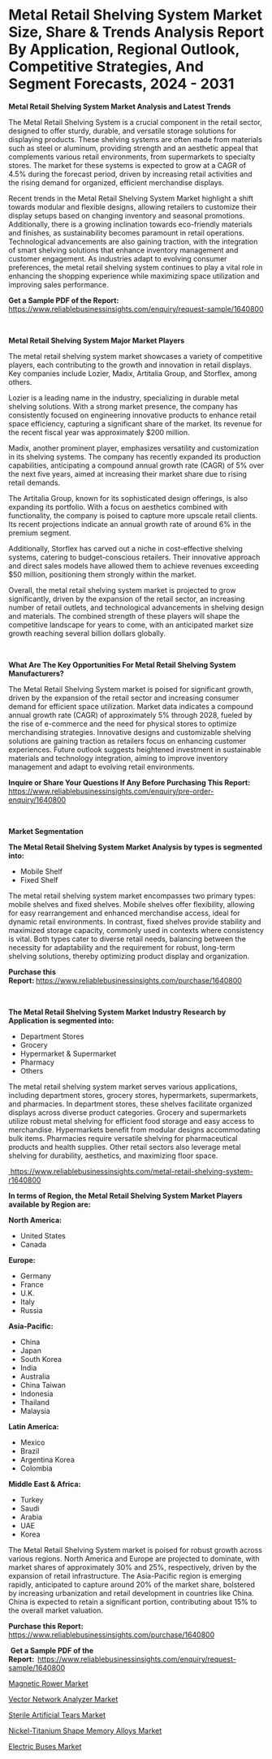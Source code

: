 <p><h1>Metal Retail Shelving System Market Size, Share & Trends Analysis Report By Application, Regional Outlook, Competitive Strategies, And Segment Forecasts, 2024 - 2031</h1></p><p><strong>Metal Retail Shelving System Market Analysis and Latest Trends</strong></p>
<p><p>The Metal Retail Shelving System is a crucial component in the retail sector, designed to offer sturdy, durable, and versatile storage solutions for displaying products. These shelving systems are often made from materials such as steel or aluminum, providing strength and an aesthetic appeal that complements various retail environments, from supermarkets to specialty stores. The market for these systems is expected to grow at a CAGR of 4.5% during the forecast period, driven by increasing retail activities and the rising demand for organized, efficient merchandise displays.</p><p>Recent trends in the Metal Retail Shelving System Market highlight a shift towards modular and flexible designs, allowing retailers to customize their display setups based on changing inventory and seasonal promotions. Additionally, there is a growing inclination towards eco-friendly materials and finishes, as sustainability becomes paramount in retail operations. Technological advancements are also gaining traction, with the integration of smart shelving solutions that enhance inventory management and customer engagement. As industries adapt to evolving consumer preferences, the metal retail shelving system continues to play a vital role in enhancing the shopping experience while maximizing space utilization and improving sales performance.</p></p>
<p><strong>Get a Sample PDF of the Report:&nbsp;</strong> <a href="https://www.reliablebusinessinsights.com/enquiry/request-sample/1640800?utm_campaign=84&utm_medium=2&utm_source=Github&utm_content=ia&utm_term=25092024&utm_id=metal-retail-shelving-system">https://www.reliablebusinessinsights.com/enquiry/request-sample/1640800</a></p>
<p>&nbsp;</p>
<p><strong>Metal Retail Shelving System Major Market Players</strong></p>
<p><p>The metal retail shelving system market showcases a variety of competitive players, each contributing to the growth and innovation in retail displays. Key companies include Lozier, Madix, Artitalia Group, and Storflex, among others.</p><p>Lozier is a leading name in the industry, specializing in durable metal shelving solutions. With a strong market presence, the company has consistently focused on engineering innovative products to enhance retail space efficiency, capturing a significant share of the market. Its revenue for the recent fiscal year was approximately $200 million.</p><p>Madix, another prominent player, emphasizes versatility and customization in its shelving systems. The company has recently expanded its production capabilities, anticipating a compound annual growth rate (CAGR) of 5% over the next five years, aimed at increasing their market share due to rising retail demands.</p><p>The Artitalia Group, known for its sophisticated design offerings, is also expanding its portfolio. With a focus on aesthetics combined with functionality, the company is poised to capture more upscale retail clients. Its recent projections indicate an annual growth rate of around 6% in the premium segment.</p><p>Additionally, Storflex has carved out a niche in cost-effective shelving systems, catering to budget-conscious retailers. Their innovative approach and direct sales models have allowed them to achieve revenues exceeding $50 million, positioning them strongly within the market.</p><p>Overall, the metal retail shelving system market is projected to grow significantly, driven by the expansion of the retail sector, an increasing number of retail outlets, and technological advancements in shelving design and materials. The combined strength of these players will shape the competitive landscape for years to come, with an anticipated market size growth reaching several billion dollars globally.</p></p>
<p>&nbsp;</p>
<p><strong>What Are The Key Opportunities For Metal Retail Shelving System Manufacturers?</strong></p>
<p><p>The Metal Retail Shelving System market is poised for significant growth, driven by the expansion of the retail sector and increasing consumer demand for efficient space utilization. Market data indicates a compound annual growth rate (CAGR) of approximately 5% through 2028, fueled by the rise of e-commerce and the need for physical stores to optimize merchandising strategies. Innovative designs and customizable shelving solutions are gaining traction as retailers focus on enhancing customer experiences. Future outlook suggests heightened investment in sustainable materials and technology integration, aiming to improve inventory management and adapt to evolving retail environments.</p></p>
<p><strong>Inquire or Share Your Questions If Any Before Purchasing This Report:</strong> <a href="https://www.reliablebusinessinsights.com/enquiry/pre-order-enquiry/1640800?utm_campaign=84&utm_medium=2&utm_source=Github&utm_content=ia&utm_term=25092024&utm_id=metal-retail-shelving-system">https://www.reliablebusinessinsights.com/enquiry/pre-order-enquiry/1640800</a></p>
<p>&nbsp;</p>
<p><strong>Market Segmentation</strong></p>
<p><strong>The Metal Retail Shelving System Market Analysis by types is segmented into:</strong></p>
<p><ul><li>Mobile Shelf</li><li>Fixed Shelf</li></ul></p>
<p><p>The metal retail shelving system market encompasses two primary types: mobile shelves and fixed shelves. Mobile shelves offer flexibility, allowing for easy rearrangement and enhanced merchandise access, ideal for dynamic retail environments. In contrast, fixed shelves provide stability and maximized storage capacity, commonly used in contexts where consistency is vital. Both types cater to diverse retail needs, balancing between the necessity for adaptability and the requirement for robust, long-term shelving solutions, thereby optimizing product display and organization.</p></p>
<p><strong>Purchase this Report:&nbsp;</strong><a href="https://www.reliablebusinessinsights.com/purchase/1640800?utm_campaign=84&utm_medium=2&utm_source=Github&utm_content=ia&utm_term=25092024&utm_id=metal-retail-shelving-system">https://www.reliablebusinessinsights.com/purchase/1640800</a></p>
<p>&nbsp;</p>
<p><strong>The Metal Retail Shelving System Market Industry Research by Application is segmented into:</strong></p>
<p><ul><li>Department Stores</li><li>Grocery</li><li>Hypermarket & Supermarket</li><li>Pharmacy</li><li>Others</li></ul></p>
<p><p>The metal retail shelving system market serves various applications, including department stores, grocery stores, hypermarkets, supermarkets, and pharmacies. In department stores, these shelves facilitate organized displays across diverse product categories. Grocery and supermarkets utilize robust metal shelving for efficient food storage and easy access to merchandise. Hypermarkets benefit from modular designs accommodating bulk items. Pharmacies require versatile shelving for pharmaceutical products and health supplies. Other retail sectors also leverage metal shelving for durability, aesthetics, and maximizing floor space.</p></p>
<p><a href="https://www.reliablebusinessinsights.com/metal-retail-shelving-system-r1640800?utm_campaign=84&utm_medium=2&utm_source=Github&utm_content=ia&utm_term=25092024&utm_id=metal-retail-shelving-system">&nbsp;https://www.reliablebusinessinsights.com/metal-retail-shelving-system-r1640800</a></p>
<p><strong>In terms of Region, the Metal Retail Shelving System Market Players available by Region are:</strong></p>
<p>
    <p> <strong> North America: </strong>
        <ul>
            <li>United States</li>
            <li>Canada</li>
        </ul>
        </p> 
    <p> <strong> Europe: </strong>
        <ul>
            <li>Germany</li>
            <li>France</li>
            <li>U.K.</li>
            <li>Italy</li>
            <li>Russia</li>
        </ul>
        </p> 
    <p> <strong> Asia-Pacific: </strong>
        <ul>
            <li>China</li>
            <li>Japan</li>
            <li>South Korea</li>
            <li>India</li>
            <li>Australia</li>
            <li>China Taiwan</li>
            <li>Indonesia</li>
            <li>Thailand</li>
            <li>Malaysia</li>
        </ul>
        </p> 
    <p> <strong> Latin America: </strong>
        <ul>
            <li>Mexico</li>
            <li>Brazil</li>
            <li>Argentina Korea</li>
            <li>Colombia</li>
        </ul>
        </p> 
    <p> <strong> Middle East & Africa: </strong>
        <ul>
            <li>Turkey</li>
            <li>Saudi</li>
            <li>Arabia</li>
            <li>UAE</li>
            <li>Korea</li>
        </ul>
    </p>
    </p>
<p><p>The Metal Retail Shelving System market is poised for robust growth across various regions. North America and Europe are projected to dominate, with market shares of approximately 30% and 25%, respectively, driven by the expansion of retail infrastructure. The Asia-Pacific region is emerging rapidly, anticipated to capture around 20% of the market share, bolstered by increasing urbanization and retail development in countries like China. China is expected to retain a significant portion, contributing about 15% to the overall market valuation.</p></p>
<p><strong>Purchase this Report: </strong><a href="https://www.reliablebusinessinsights.com/purchase/1640800?utm_campaign=84&utm_medium=2&utm_source=Github&utm_content=ia&utm_term=25092024&utm_id=metal-retail-shelving-system">https://www.reliablebusinessinsights.com/purchase/1640800</a></p>
<p>&nbsp;<strong>Get a Sample PDF of the Report:&nbsp;&nbsp;</strong><a href="https://www.reliablebusinessinsights.com/enquiry/request-sample/1640800?utm_campaign=84&utm_medium=2&utm_source=Github&utm_content=ia&utm_term=25092024&utm_id=metal-retail-shelving-system">https://www.reliablebusinessinsights.com/enquiry/request-sample/1640800</a></p>
<p><strong></strong></p>
<p><p><a href="https://issuu.com/reportprime-2/docs/magnetic-rower-market-size-2030.ppt_b79978ee0799ab?utm_campaign=84&utm_medium=2&utm_source=Github&utm_content=ia&utm_term=25092024&utm_id=metal-retail-shelving-system">Magnetic Rower Market</a></p><p><a href="https://www.linkedin.com/pulse/charting-future-comprehensive-analysis-global-vector-network-analyzer-wfgif?trackingId=DFwhut3FTvqPGJJaoTrSWg%3D%3D&utm_campaign=84&utm_medium=2&utm_source=Github&utm_content=ia&utm_term=25092024&utm_id=metal-retail-shelving-system">Vector Network Analyzer Market</a></p><p><a href="https://issuu.com/reportprime-2/docs/sterile-artificial-tears-market-siz_fed75ef4ef9395?utm_campaign=84&utm_medium=2&utm_source=Github&utm_content=ia&utm_term=25092024&utm_id=metal-retail-shelving-system">Sterile Artificial Tears Market</a></p><p><a href="https://github.com/MoonZANDRA/Market-Research-Report-List-1/blob/main/nickel-titanium-shape-memory-alloys-market.md?utm_campaign=84&utm_medium=2&utm_source=Github&utm_content=ia&utm_term=25092024&utm_id=metal-retail-shelving-system">Nickel-Titanium Shape Memory Alloys Market</a></p><p><a href="https://www.linkedin.com/pulse/future-trends-global-electric-buses-market-insights-analysis-uz53e?utm_campaign=84&utm_medium=2&utm_source=Github&utm_content=ia&utm_term=25092024&utm_id=metal-retail-shelving-system">Electric Buses Market</a></p></p>